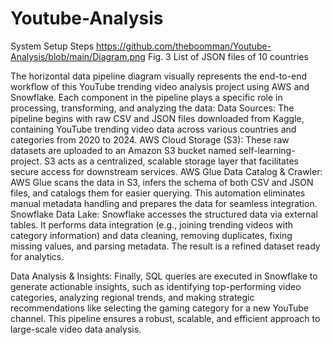 # Youtube-Analysis
System Setup Steps
 https://github.com/theboomman/Youtube-Analysis/blob/main/Diagram.png
Fig. 3 List of JSON files of 10 countries

The horizontal data pipeline diagram visually represents the end-to-end workflow of this YouTube trending video analysis project using AWS and Snowflake. Each component in the pipeline plays a specific role in processing, transforming, and analyzing the data:
Data Sources:
The pipeline begins with raw CSV and JSON files downloaded from Kaggle, containing YouTube trending video data across various countries and categories from 2020 to 2024.
AWS Cloud Storage (S3):
These raw datasets are uploaded to an Amazon S3 bucket named self-learning-project. S3 acts as a centralized, scalable storage layer that facilitates secure access for downstream services.
AWS Glue Data Catalog & Crawler:
AWS Glue scans the data in S3, infers the schema of both CSV and JSON files, and catalogs them for easier querying. This automation eliminates manual metadata handling and prepares the data for seamless integration.
Snowflake Data Lake:
Snowflake accesses the structured data via external tables. It performs data integration (e.g., joining trending videos with category information) and data cleaning, removing duplicates, fixing missing values, and parsing metadata. The result is a refined dataset ready for analytics.


Data Analysis & Insights:
Finally, SQL queries are executed in Snowflake to generate actionable insights, such as identifying top-performing video categories, analyzing regional trends, and making strategic recommendations like selecting the gaming category for a new YouTube channel.
This pipeline ensures a robust, scalable, and efficient approach to large-scale video data analysis.
